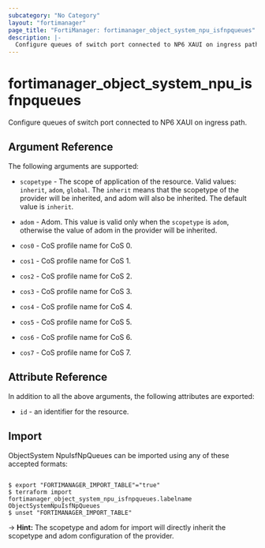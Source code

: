 ```yaml
---
subcategory: "No Category"
layout: "fortimanager"
page_title: "FortiManager: fortimanager_object_system_npu_isfnpqueues"
description: |-
  Configure queues of switch port connected to NP6 XAUI on ingress path.
---
```


# fortimanager_object_system_npu_isfnpqueues
Configure queues of switch port connected to NP6 XAUI on ingress path.

## Argument Reference


The following arguments are supported:

* `scopetype` - The scope of application of the resource. Valid values: `inherit`, `adom`, `global`. The `inherit` means that the scopetype of the provider will be inherited, and adom will also be inherited. The default value is `inherit`.
* `adom` - Adom. This value is valid only when the `scopetype` is `adom`, otherwise the value of adom in the provider will be inherited.

* `cos0` - CoS profile name for CoS 0.
* `cos1` - CoS profile name for CoS 1.
* `cos2` - CoS profile name for CoS 2.
* `cos3` - CoS profile name for CoS 3.
* `cos4` - CoS profile name for CoS 4.
* `cos5` - CoS profile name for CoS 5.
* `cos6` - CoS profile name for CoS 6.
* `cos7` - CoS profile name for CoS 7.


## Attribute Reference

In addition to all the above arguments, the following attributes are exported:
* `id` - an identifier for the resource.

## Import

ObjectSystem NpuIsfNpQueues can be imported using any of these accepted formats:
```

$ export "FORTIMANAGER_IMPORT_TABLE"="true"
$ terraform import fortimanager_object_system_npu_isfnpqueues.labelname ObjectSystemNpuIsfNpQueues
$ unset "FORTIMANAGER_IMPORT_TABLE"
```
-> **Hint:** The scopetype and adom for import will directly inherit the scopetype and adom configuration of the provider.
